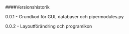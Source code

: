 ####Versionshistorik

0.0.1 - Grundkod för GUI, databaser och pipermodules.py

0.0.2 - Layoutförändring och programikon
